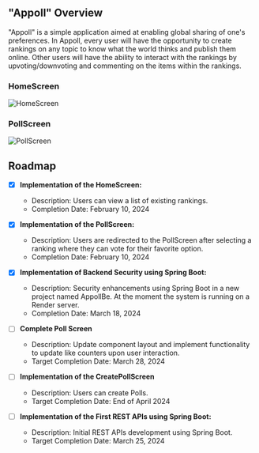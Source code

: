 ## "Appoll" Overview

"Appoll" is a simple application aimed at enabling global sharing of one's preferences. In Appoll, every user will have the opportunity to create rankings on any topic to know what the world thinks and publish them online. Other users will have the ability to interact with the rankings by upvoting/downvoting and commenting on the items within the rankings.

### HomeScreen
![HomeScreen](app/src/main/res/HomeScreen.png)

### PollScreen
![PollScreen](/path/to/PollScreen.png)

## Roadmap

- [x] **Implementation of the HomeScreen:** 
  - Description: Users can view a list of existing rankings.
  - Completion Date: February 10, 2024
  
- [x] **Implementation of the PollScreen:** 
  - Description: Users are redirected to the PollScreen after selecting a ranking where they can vote for their favorite option.
  - Completion Date: February 10, 2024
  
- [x] **Implementation of Backend Security using Spring Boot:** 
  - Description: Security enhancements using Spring Boot in a new project named AppollBe. At the moment the system is running on a Render server.
  - Completion Date: March 18, 2024

- [ ] **Complete Poll Screen** 
  - Description: Update component layout and implement functionality to update like counters upon user interaction.
  - Target Completion Date: March 28, 2024
     
- [ ] **Implementation of the CreatePollScreen** 
  - Description: Users can create Polls.
  - Target Completion Date: End of April 2024

- [ ] **Implementation of the First REST APIs using Spring Boot:** 
  - Description: Initial REST APIs development using Spring Boot.
  - Target Completion Date: March 25, 2024
